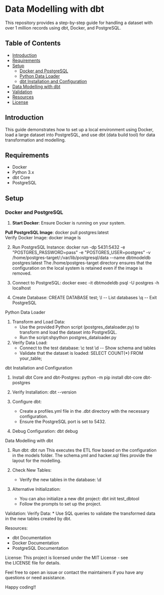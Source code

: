 # Data Modelling with dbt

This repository provides a step-by-step guide for handling a dataset with over 1 million records using dbt, Docker, and PostgreSQL. 

## Table of Contents
- [Introduction](#introduction)
- [Requirements](#requirements)
- [Setup](#setup)
  - [Docker and PostgreSQL](#docker-and-postgresql)
  - [Python Data Loader](#python-data-loader)
  - [dbt Installation and Configuration](#dbt-installation-and-configuration)
- [Data Modelling with dbt](#data-modelling-with-dbt)
- [Validation](#validation)
- [Resources](#resources)
- [License](#license)

## Introduction
This guide demonstrates how to set up a local environment using Docker, load a large dataset into PostgreSQL, and use dbt (data build tool) for data transformation and modelling.

## Requirements
- Docker
- Python 3.x
- dbt Core
- PostgreSQL

## Setup

### Docker and PostgreSQL

1. **Start Docker**:
   Ensure Docker is running on your system.

 **Pull PostgreSQL Image**:
   docker pull postgres:latest	
   Verify Docker Image: docker image ls

2. Run PostgreSQL Instance: docker run -dp 5431:5432 -e "POSTGRES_PASSWORD=pass" -e "POSTGRES_USER=postgres" -v /home/postgres-target/:/var/lib/postgresql/data --name dbtmodeldb postgres:latest 
The /home/postgres-target directory ensures that the configuration on the local system is retained even if the image is removed.

3. Connect to PostgreSQL: docker exec -it dbtmodeldb psql -U postgres -h localhost

4. Create Database: 
CREATE DATABASE test;
 \l -- List databases
 \q -- Exit PostgreSQL

Python Data Loader
1. Transform and Load Data:
    * Use the provided Python script (postgres_dataloader.py) to transform and load the dataset into PostgreSQL.
    * Run the script:shpython postgres_dataloader.py
2. Verify Data Load:
    * Connect to the test database: 
    \c test
    \d -- Show schema and tables
    * Validate that the dataset is loaded:
    SELECT COUNT(*) FROM your_table;

dbt Installation and Configuration
1. Install dbt Core and dbt-Postgres:
   python -m pip install dbt-core dbt-postgres

2. Verify Installation:
   dbt --version

3. Configure dbt:
    * Create a profiles.yml file in the .dbt directory with the necessary configuration.
    * Ensure the PostgreSQL port is set to 5432.

4. Debug Configuration:
   dbt debug

Data Modelling with dbt

1. Run dbt: dbt run
This executes the ETL flow based on the configuration in the models folder. The schema.yml and hacker.sql files provide the layout for the modelling.

2. Check New Tables:
    * Verify the new tables in the database:
    \d
3. Alternative Initialization:
    * You can also initialize a new dbt project:
    dbt init test_dbtool
    * Follow the prompts to set up the project.

Validation:
   Verify Data:
    * Use SQL queries to validate the transformed data in the new tables created by dbt.

Resources:
* dbt Documentation
* Docker Documentation
* PostgreSQL Documentation

License:  This project is licensed under the MIT License - see the LICENSE file for details.

Feel free to open an issue or contact the maintainers if you have any questions or need assistance.

Happy coding!!


